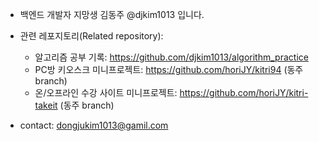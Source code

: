 - 백엔드 개발자 지망생 김동주 @djkim1013 입니다.

- 관련 레포지토리(Related repository):
  + 알고리즘 공부 기록: https://github.com/djkim1013/algorithm_practice
  + PC방 키오스크 미니프로젝트: https://github.com/horiJY/kitri94 (동주 branch)
  + 온/오프라인 수강 사이트 미니프로젝트: https://github.com/horiJY/kitri-takeit (동주 branch)

- contact: dongjukim1013@gamil.com
